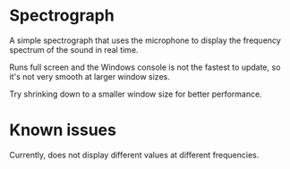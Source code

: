 # Spectrograph

A simple spectrograph that uses the microphone to display the frequency spectrum of the sound in real time.

Runs full screen and the Windows console is not the fastest to update, so it's not very smooth at larger window sizes.

Try shrinking down to a smaller window size for better performance.

# Known issues

Currently, does not display different values at different frequencies.